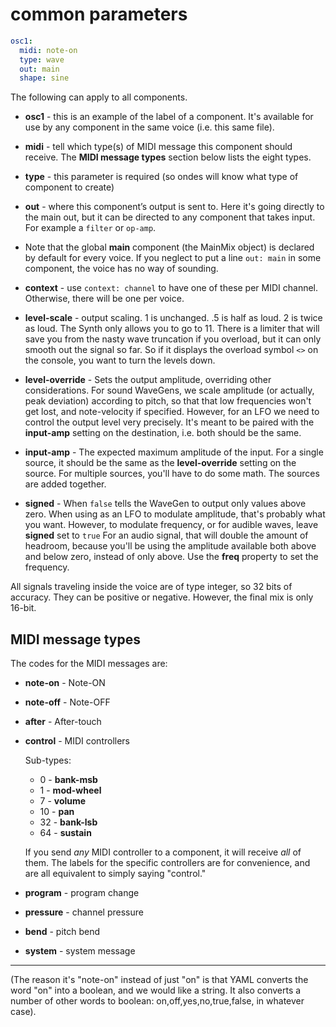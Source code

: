 
# common parameters 

```yaml
osc1: 
  midi: note-on
  type: wave
  out: main
  shape: sine
```  
  
  
The following can apply to all components. 
  
  - **osc1** - this is an example of the label of a component. It's available for use by any component in the same voice (i.e. this same file).
 
  - **midi** - tell which type(s) of MIDI message this component should receive. The **MIDI message types** section below lists the eight types.
 
  - **type** - this parameter is required (so ondes will know what type of component to create)
  
  - **out** - where this component&rsquo;s output is sent to. Here it's going directly to the main out, but it can be directed to any component that takes input. For example a `filter` or `op-amp`. 
 
  - Note that the global **main** component (the MainMix object) is declared by default for every voice. If you neglect to put a line `out: main` in some component, the voice has no way of sounding.
 
  - **context** - use `context: channel` to have one of these per MIDI channel. Otherwise, there will be one per voice. 
 
  - **level-scale** - output scaling. 1 is unchanged. .5 is half as loud. 2 is twice as loud. The Synth only allows you to go to 11. There is a limiter that will save you from the nasty wave truncation if you overload, but it can only smooth out the signal so far. So if it displays the overload symbol `<>` on the console, you want to turn the levels down.  

 
  - **level-override** - Sets the output amplitude, overriding other considerations. For sound WaveGens, we scale amplitude (or actually, peak deviation) according to pitch, so that that low frequencies won't get lost, and note-velocity if specified. However, for an LFO we need to control the output level very precisely. It's meant to be paired with the **input-amp** setting on the destination, i.e. both should be the same.
  
  - **input-amp** - The expected maximum amplitude of the input. For a single source, it should be the same as the **level-override** setting on the source. For multiple sources, you'll have to do some math. The sources are added together.
  
  - **signed** - When `false` tells the WaveGen to output only values above zero. When using as an LFO to modulate amplitude, that's probably what you want. However, to modulate frequency, or for audible waves, leave **signed** set to `true` For an audio signal, that will double the amount of headroom, because you'll be using the amplitude available both above and below zero, instead of only above. Use the **freq** property to set the frequency. 
   
All signals traveling inside the voice are of type integer, so 32 bits of accuracy. They can be positive or negative. However, the final mix is only 16-bit.
 
 ## MIDI message types
 The codes for the MIDI messages are:
 - **note-on** - Note-ON
 - **note-off** - Note-OFF
 - **after** - After-touch
 - **control** - MIDI controllers
 
    Sub-types:
    - 0 - **bank-msb**
    - 1 - **mod-wheel**
    - 7 - **volume**
    - 10 - **pan**
    - 32 - **bank-lsb**
    - 64 - **sustain** 
    
    If you send *any* MIDI controller to a component, it will receive *all* of them. The labels for the specific controllers are  for convenience, and are all equivalent to simply saying "control."   
 - **program** - program change
 - **pressure** - channel pressure
 - **bend** - pitch bend
 - **system** - system message     


 ** ** 

(The reason it's "note-on" instead of just "on" is that YAML converts the word "on" into a boolean, and we would like a string. It also converts a number of other words to boolean: on,off,yes,no,true,false, in whatever case).

 
